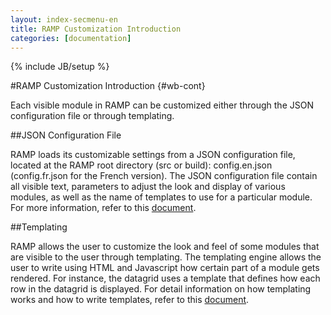```yaml
---
layout: index-secmenu-en
title: RAMP Customization Introduction
categories: [documentation]
---
```

{% include JB/setup %}

#RAMP Customization Introduction {#wb-cont}

Each visible module in RAMP can be customized either through the JSON configuration file or through templating.

##JSON Configuration File

RAMP loads its customizable settings from a JSON configuration file, located at the RAMP root directory (src or build): config.en.json (config.fr.json for the French version). The JSON configuration file contain all visible text, parameters to adjust the look and display of various modules, as well as the name of templates to use for a particular module. For more information, refer to this [document](json-config-en.html).

##Templating

RAMP allows the user to customize the look and feel of some modules that are visible to the user through templating. The templating engine allows the user to write using HTML and Javascript how certain part of a module gets rendered. For instance, the datagrid uses a template that defines how each row in the datagrid is displayed. For detail information on how templating works and how to write templates, refer to this [document](template-guide-en.html).